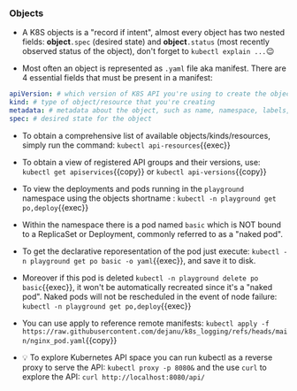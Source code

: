 
### Objects

* A K8S objects is a "record if intent", almost every object has two nested fields: **object**`.spec` (desired state) and **object**`.status` (most recently observed status of the object), don't forget to `kubectl explain ...`😉

* Most often an object is represented as `.yaml` file aka manifest. There are 4 essential fields that must be present in a manifest:

```yaml
apiVersion: # which version of K8S API you're using to create the object, i.e. core API v1 / apps/v1 or v1
kind: # type of object/resource that you're creating
metadata: # metadata about the object, such as name, namespace, labels, and annotations
spec: # desired state for the object
```

* To obtain a comprehensive list of available objects/kinds/resources, simply run the command: `kubectl api-resources`{{exec}}

* To obtain a view of registered API groups and their versions, use: `kubectl get apiservices`{{copy}} or `kubectl api-versions`{{copy}}

* To view the deployments and pods running in the `playground` namespace using the objects shortname : `kubectl -n playground get po,deploy`{{exec}}

* Within the namespace there is a pod named `basic` which is NOT bound to a ReplicaSet or Deployment, commonly referred to as a "naked pod".

* To get the declarative reporesentation of the pod just execute: `kubectl -n playground get po basic -o yaml`{{exec}}, and save it to disk.

* Moreover if this pod is deleted `kubectl -n playground delete po basic`{{exec}}, it won't be automatically recreated since it's a "naked pod". Naked pods will not be rescheduled in the event of node failure: `kubectl -n playground get po,deploy`{{exec}}

* You can use apply to reference remote manifests: `kubectl apply -f https://raw.githubusercontent.com/dejanu/k8s_logging/refs/heads/main/nginx_pod.yaml`{{copy}}

* 💡 To explore Kubernetes API space you can run kubectl as a reverse proxy to serve the API: `kubectl proxy -p 8080&` and the use `curl` to explore the API: 
`curl http://localhost:8080/api/`